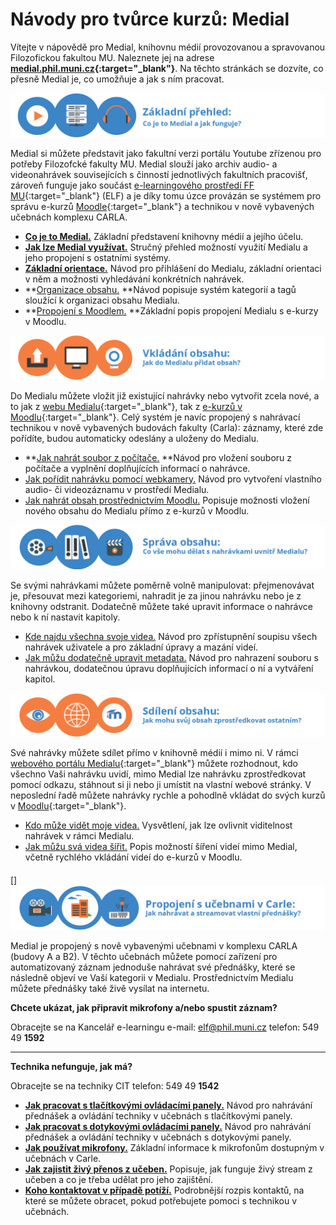 Návody pro tvůrce kurzů: Medial
===============================

Vítejte v nápovědě pro Medial, knihovnu médií provozovanou a spravovanou
Filozofickou fakultou MU. Naleznete jej na adrese
**[medial.phil.muni.cz](http://medial.phil.muni.cz/){:target="_blank"}**. Na těchto
stránkách se dozvíte, co přesně Medial je, co umožňuje a jak s ním
pracovat.



![](home/zakladni_prehled.png)

Medial si můžete představit jako fakultní verzi portálu Youtube zřízenou
pro potřeby Filozofcké fakulty MU. Medial slouží jako archiv audio- a
videonahrávek souvisejících s činností jednotlivých fakultních
pracovišť, zároveň funguje jako součást [e-learningového prostředí FF
MU](http://elf.phil.muni.cz){:target="_blank"} (ELF) a je díky tomu úzce provázán se
systémem pro správu e-kurzů [Moodle](https://moodle.org/){:target="_blank"} a technikou v
nově vybavených učebnách komplexu CARLA.

-   [**Co je to Medial.**](/co-je-to-medial) Základní představení
    knihovny médií a jejího účelu.
-   **[Jak lze Medial využívat.](/home/vyuziti-medialu)** Stručný
    přehled možností využití Medialu a jeho propojení s ostatními
    systémy.
-   [**Základní orientace.**](/home/zakladni-orientace-v-medialu) Návod
    pro přihlášení do Medialu, základní orientaci v něm a možnosti
    vyhledávání konkrétních nahrávek.
-   **[Organizace
    obsahu.](/home/jak-je-obsah-v-medialu-organizovan) **Návod popisuje
    systém kategorií a tagů sloužící k organizaci obsahu Medialu.
-   **[Propojení s Moodlem.](/home/propojeni-s-moodlem) **Základní popis
    propojení Medialu s e-kurzy v Moodlu.

![](home/vkladani_obsahu-01.png)

Do Medialu můžete vložit již existující nahrávky nebo vytvořit zcela
nové, a to jak z [webu Medialu](http://medial.phil.muni.cz){:target="_blank"}, tak z
[e-kurzů v Moodlu](http://elf.phil.muni.cz/){:target="_blank"}. Celý systém je
navíc propojený s nahrávací technikou v nově vybavených budovách fakulty
(Carla): záznamy, které zde pořídíte, budou automaticky odeslány a
uloženy do Medialu.

-   **[Jak nahrát soubor z
    počítače.](/home/jak-nahrat-do-medialu-soubor-z-pocitace) **Návod
    pro vložení souboru z počítače a vyplnění doplňujících informací o
    nahrávce.
-   [Jak pořídit nahrávku pomocí
    webkamery.](/home/jan-nahrat-video-pomoci-webkamery) Návod pro
    vytvoření vlastního audio- či videozáznamu v prostředí Medialu.
-   [Jak nahrát obsah prostřednictvím
    Moodlu.](/home/jak-vkladat-obsah-prostrednictvim-moodlu) Popisuje
    možnosti vložení nového obsahu do Medialu přímo z e-kurzů v Moodlu.

![](home/sprava_obsahu.png)

Se svými nahrávkami můžete poměrně volně manipulovat: přejmenovávat je,
přesouvat mezi kategoriemi, nahradit je za jinou nahrávku nebo je z
knihovny odstranit. Dodatečně můžete také upravit informace o nahrávce
nebo k ní nastavit kapitoly.

-   [Kde najdu všechna svoje
    videa.](/home/kde-najdu-vsechna-svoje-videa) Návod pro zpřístupnění
    soupisu všech nahrávek uživatele a pro základní úpravy a mazání
    videí.
-   [Jak můžu dodatečně upravit
    metadata.](/home/jak-muazu-dodatecne-upravit-metadata) Návod pro
    nahrazení souboru s nahrávkou, dodatečnou úpravu doplňujících
    informací o ní a vytváření kapitol.

![](home/sdileni_obsahu.png)

Své nahrávky můžete sdílet přímo v knihovně médií i mimo ni. V rámci
[webového portálu Medialu](http://medial.phil.muni.cz){:target="_blank"} můžete
rozhodnout, kdo všechno Vaši nahrávku uvidí, mimo Medial lze nahrávku
zprostředkovat pomocí odkazu, stáhnout si ji nebo ji umístit na vlastní
webové stránky. V neposlední řadě můžete nahrávky rychle a pohodlně
vkládat do svých kurzů v [Moodlu](http://elf.phil.muni.cz){:target="_blank"}.

-   [Kdo může vidět moje
    videa.](/home/kdo-muaze-videt-muaj-obsah) Vysvětlení, jak lze
    ovlivnit viditelnost nahrávek v rámci Medialu.
-   [Jak můžu svá videa šířit.](/home/jak-muazu-sva-videa-sirit) Popis
    možností šíření videí mimo Medial, včetně rychlého vkládání videí do
    e-kurzů v Moodlu.

#### 

[] ![](home/propojeni_carla_qq.png)

Medial je propojený s nově vybavenými učebnami v komplexu CARLA (budovy
A a B2). V těchto učebnách můžete pomocí zařízení pro automatizovaný
záznam jednoduše nahrávat své přednášky, které se následně objeví ve
Vaší kategorii v Medialu. Prostřednictvím Medialu můžete přednášky také
živě vysílat na internetu.

**Chcete ukázat, jak připravit mikrofony a/nebo spustit záznam?**

Obracejte se na Kancelář e-learningu
e-mail: elf@phil.muni.cz
telefon: 549 49 **1592**

------------------------------------------------------------------------

**Technika nefunguje, jak má?**

Obracejte se na techniky CIT
telefon: 549 49 **1542**



-   **[Jak pracovat s tlačítkovými ovládacími
    panely.](/tlacitkove-panely)** Návod pro nahrávání přednášek a
    ovládání techniky v učebnách s tlačítkovými panely.
-   [**Jak pracovat s dotykovými ovládacími panely.**](/dotykove-panely)
    Návod pro nahrávání přednášek a ovládání techniky v učebnách s
    dotykovými panely.
-   [**Jak používat mikrofony.**](/mikrofony) Základní informace k
    mikrofonům dostupným v učebnách v Carle.
-   [**Jak zajistit živý přenos z učeben.**](/zivy-prenos-live-stream)
    Popisuje, jak funguje živý stream z učeben a co je třeba udělat pro
    jeho zajištění.
-   [**Koho kontaktovat v případě potíží.**](/kontakty) Podrobnější
    rozpis kontaktů, na které se můžete obracet, pokud potřebujete
    pomoci s technikou v učebnách.
